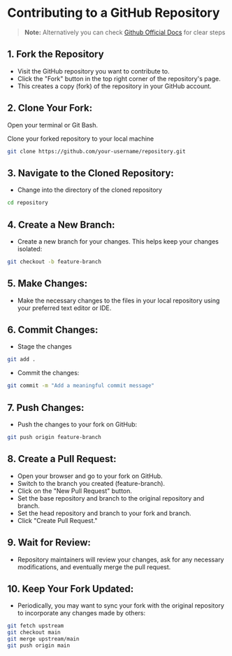 # Contributing to a GitHub Repository

> **Note:** Alternatively you can check [Github Official Docs](https://docs.github.com/en/pull-requests) for clear steps 

## 1. Fork the Repository

- Visit the GitHub repository you want to contribute to.
- Click the "Fork" button in the top right corner of the repository's page.
- This creates a copy (fork) of the repository in your GitHub account.

## 2. Clone Your Fork:

Open your terminal or Git Bash.

Clone your forked repository to your local machine

```bash
git clone https://github.com/your-username/repository.git
```

## 3. Navigate to the Cloned Repository:

- Change into the directory of the cloned repository


```bash
cd repository
```

## 4. Create a New Branch:

- Create a new branch for your changes. This helps keep your changes isolated:

```bash
git checkout -b feature-branch
```

## 5. Make Changes:

- Make the necessary changes to the files in your local repository using your preferred text editor or IDE.

## 6. Commit Changes:

- Stage the changes

```bash
git add .
```
- Commit the changes:

```bash
git commit -m "Add a meaningful commit message"
```

## 7. Push Changes:

- Push the changes to your fork on GitHub:

```bash
git push origin feature-branch
```

## 8. Create a Pull Request:

- Open your browser and go to your fork on GitHub.
- Switch to the branch you created (feature-branch).
- Click on the "New Pull Request" button.
- Set the base repository and branch to the original repository and branch.
- Set the head repository and branch to your fork and branch.
- Click "Create Pull Request."

## 9. Wait for Review:

- Repository maintainers will review your changes, ask for any necessary modifications, and eventually merge the pull request.

## 10. Keep Your Fork Updated:

- Periodically, you may want to sync your fork with the original repository to incorporate any changes made by others:

```bash
git fetch upstream
git checkout main
git merge upstream/main
git push origin main
```

